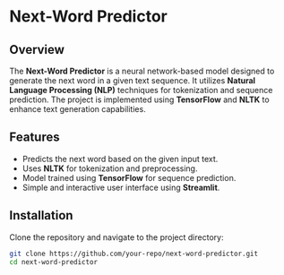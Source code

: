 # **Next-Word Predictor**  

## **Overview**  
The **Next-Word Predictor** is a neural network-based model designed to generate the next word in a given text sequence. It utilizes **Natural Language Processing (NLP)** techniques for tokenization and sequence prediction. The project is implemented using **TensorFlow** and **NLTK** to enhance text generation capabilities.  

## **Features**  
- Predicts the next word based on the given input text.  
- Uses **NLTK** for tokenization and preprocessing.  
- Model trained using **TensorFlow** for sequence prediction.  
- Simple and interactive user interface using **Streamlit**.  

## **Installation**  
Clone the repository and navigate to the project directory:  
```bash
git clone https://github.com/your-repo/next-word-predictor.git  
cd next-word-predictor  
